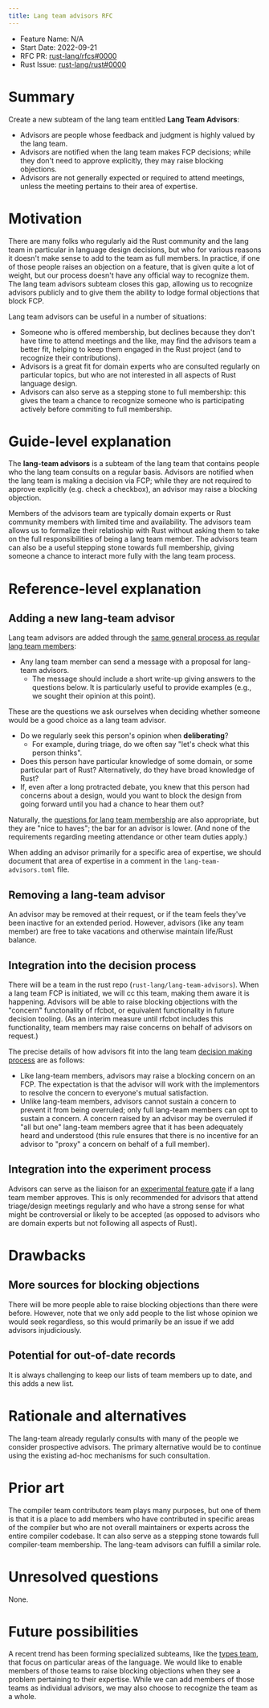 ```yaml
---
title: Lang team advisors RFC
---
```


- Feature Name: N/A
- Start Date: 2022-09-21
- RFC PR: [rust-lang/rfcs#0000](https://github.com/rust-lang/rfcs/pull/0000)
- Rust Issue: [rust-lang/rust#0000](https://github.com/rust-lang/rust/issues/0000)

# Summary
[summary]: #summary

Create a new subteam of the lang team entitled **Lang Team Advisors**:

* Advisors are people whose feedback and judgment is highly valued by the lang team.
* Advisors are notified when the lang team makes FCP decisions; while they don't need to approve explicitly, they may raise blocking objections.
* Advisors are not generally expected or required to attend meetings, unless the meeting pertains to their area of expertise.

# Motivation
[motivation]: #motivation

There are many folks who regularly aid the Rust community and the lang team in particular in language design decisions, but who for various reasons it doesn't make sense to add to the team as full members. In practice, if one of those people raises an objection on a feature, that is given quite a lot of weight, but our process doesn't have any official way to recognize them. The lang team advisors subteam closes this gap, allowing us to recognize advisors publicly and to give them the ability to lodge formal objections that block FCP.

Lang team advisors can be useful in a number of situations:

* Someone who is offered membership, but declines because they don't have time to attend meetings and the like, may find the advisors team a better fit, helping to keep them engaged in the Rust project (and to recognize their contributions).
* Advisors is a great fit for domain experts who are consulted regularly on particular topics, but who are not interested in all aspects of Rust language design.
* Advisors can also serve as a stepping stone to full membership: this gives the team a chance to recognize someone who is participating actively before commiting to full membership.

# Guide-level explanation
[guide-level-explanation]: #guide-level-explanation

The **lang-team advisors** is a subteam of the lang team that contains people who the lang team consults on a regular basis. Advisors are notified when the lang team is making a decision via FCP; while they are not required to approve explicitly (e.g. check a checkbox), an advisor may raise a blocking objection.

Members of the advisors team are typically domain experts or Rust community members with limited time and availability. The advisors team allows us to formalize their relatioship with Rust without asking them to take on the full responsibilities of being a lang team member. The advisors team can also be a useful stepping stone towards full membership, giving someone a chance to interact more fully with the lang team process.

# Reference-level explanation
[reference-level-explanation]: #reference-level-explanation

## Adding a new lang-team advisor

Lang team advisors are added through the [same general process as regular lang team members][new-member-process]:

[new-member-process]: https://github.com/rust-lang/lang-team/pull/174/

* Any lang team member can send a message with a proposal for lang-team advisors.
    * The message should include a short write-up giving answers to the questions below. It is particularly useful to provide examples (e.g., we sought their opinion at this point).

These are the questions we ask ourselves when deciding whether someone would be a good choice as a lang team advisor.

* Do we regularly seek this person's opinion when **deliberating**?
    * For example, during triage, do we often say "let's check what this person thinks".
* Does this person have particular knowledge of some domain, or some particular part of Rust? Alternatively, do they have broad knowledge of Rust?
* If, even after a long protracted debate, you knew that this person had concerns about a design, would you want to block the design from going forward until you had a chance to hear them out?

Naturally, the [questions for lang team membership][new-member-process] are also appropriate, but they are "nice to haves"; the bar for an advisor is lower. (And none of the requirements regarding meeting attendance or other team duties apply.)

When adding an advisor primarily for a specific area of expertise, we should document that area of expertise in a comment in the `lang-team-advisors.toml` file.

## Removing a lang-team advisor

An advisor may be removed at their request, or if the team feels they've been inactive for an extended period. However, advisors (like any team member) are free to take vacations and otherwise maintain life/Rust balance.

## Integration into the decision process

There will be a team in the rust repo (`rust-lang/lang-team-advisors`). When a lang team FCP is initiated, we will cc this team, making them aware it is happening. Advisors will be able to raise blocking objections with the "concern" functonality of rfcbot, or equivalent functionality in future decision tooling. (As an interim measure until rfcbot includes this functionality, team members may raise concerns on behalf of advisors on request.)

The precise details of how advisors fit into the lang team [decision making process](https://lang-team.rust-lang.org/decision_process/reference.html) are as follows:

* Like lang-team members, advisors may raise a blocking concern on an FCP. The expectation is that the advisor will work with the implementors to resolve the concern to everyone's mutual satisfaction.
* Unlike lang-team members, advisors cannot sustain a concern to prevent it from being overruled; only full lang-team members can opt to sustain a concern. A concern raised by an advisor may be overruled if "all but one" lang-team members agree that it has been adequately heard and understood (this rule ensures that there is no incentive for an advisor to "proxy" a concern on behalf of a full member).

## Integration into the experiment process

Advisors can serve as the liaison for an [experimental feature gate](https://lang-team.rust-lang.org/how_to/experiment.html) if a lang team member approves. This is only recommended for advisors that attend triage/design meetings regularly and who have a strong sense for what might be controversial or likely to be accepted (as opposed to advisors who are domain experts but not following all aspects of Rust).

# Drawbacks
[drawbacks]: #drawbacks

## More sources for blocking objections

There will be more people able to raise blocking objections than there were before. However, note that we only add people to the list whose opinion we would seek regardless, so this would primarily be an issue if we add advisors injudiciously.

## Potential for out-of-date records

It is always challenging to keep our lists of team members up to date, and this adds a new list.

# Rationale and alternatives
[rationale-and-alternatives]: #rationale-and-alternatives

The lang-team already regularly consults with many of the people we consider prospective advisors. The primary alternative would be to continue using the existing ad-hoc mechanisms for such consultation.

# Prior art
[prior-art]: #prior-art

The compiler team contributors team plays many purposes, but one of them is that it is a place to add members who have contributed in specific areas of the compiler but who are not overall maintainers or experts across the entire compiler codebase. It can also serve as a stepping stone towards full compiler-team membership. The lang-team advisors can fulfill a similar role.

# Unresolved questions
[unresolved-questions]: #unresolved-questions

None.

# Future possibilities
[future-possibilities]: #future-possibilities

A recent trend has been forming specialized subteams, like the [types team](https://github.com/rust-lang/rfcs/pull/3254), that focus on particular areas of the language. We would like to enable members of those teams to raise blocking objections when they see a problem pertaining to their expertise. While we can add members of those teams as individual advisors, we may also choose to recognize the team as a whole.